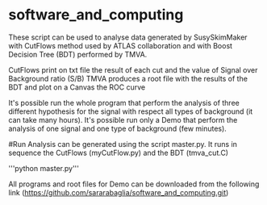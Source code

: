 # software_and_computing

These script can be used to analyse data generated by SusySkimMaker with CutFlows method used by ATLAS collaboration and with Boost Decision Tree (BDT) performed by TMVA.

CutFlows print on txt file the result of each cut and the value of Signal over Background ratio (S/B)
TMVA produces a root file with the results of the BDT and plot on a Canvas the ROC curve

It's possible run the whole program that perform the analysis of three different hypothesis for the signal with respect all types of background (it can take many hours).
It's possible run only a Demo that perform the analysis of one signal and one type of background (few minutes).

#Run
Analysis can be generated using the script master.py. It runs in sequence the CutFlows (myCutFlow.py) and the BDT (tmva_cut.C)

'''python master.py'''

All programs and root files for Demo can be downloaded from the following link (https://github.com/sararabaglia/software_and_computing.git)
